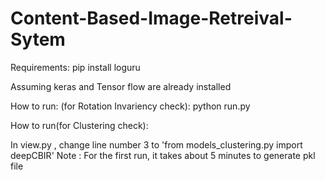 # Content-Based-Image-Retreival-Sytem

Requirements: pip install loguru

Assuming keras and Tensor flow are already installed

How to run: (for Rotation Invariency check): 
python run.py

How to run(for Clustering check):

In view.py , change line number 3 to 'from models_clustering.py import deepCBIR' Note : For the first run, it takes about 5 minutes to generate pkl file
